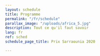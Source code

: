 ```yaml
---
layout: schedule
title: Programme
permalink: "/fr/schedule"
parallax_image: "/uploads/africa_5.jpg"
description: Tout ce qu'il faut savoir
lang: fr
ref: sched
schedule_page_title: Prix Sarraounia 2020

---
```

